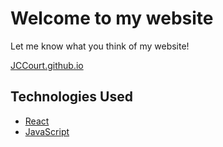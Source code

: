 # Welcome to my website

Let me know what you think of my website!

[JCCourt.github.io](JCCourt.github.io) 

## Technologies Used

- [React](https://reactjs.org/)
- [JavaScript](https://developer.mozilla.org/en-US/docs/Web/JavaScript)
